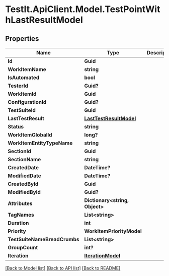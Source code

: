 # TestIt.ApiClient.Model.TestPointWithLastResultModel

## Properties

Name | Type | Description | Notes
------------ | ------------- | ------------- | -------------
**Id** | **Guid** |  | 
**WorkItemName** | **string** |  | [optional] 
**IsAutomated** | **bool** |  | 
**TesterId** | **Guid?** |  | [optional] 
**WorkItemId** | **Guid** |  | 
**ConfigurationId** | **Guid?** |  | [optional] 
**TestSuiteId** | **Guid** |  | 
**LastTestResult** | [**LastTestResultModel**](LastTestResultModel.md) |  | [optional] 
**Status** | **string** |  | [optional] 
**WorkItemGlobalId** | **long?** |  | [optional] 
**WorkItemEntityTypeName** | **string** |  | [optional] 
**SectionId** | **Guid** |  | 
**SectionName** | **string** |  | [optional] 
**CreatedDate** | **DateTime?** |  | [optional] 
**ModifiedDate** | **DateTime?** |  | [optional] 
**CreatedById** | **Guid** |  | 
**ModifiedById** | **Guid?** |  | [optional] 
**Attributes** | **Dictionary&lt;string, Object&gt;** |  | [optional] 
**TagNames** | **List&lt;string&gt;** |  | [optional] 
**Duration** | **int** |  | 
**Priority** | **WorkItemPriorityModel** |  | 
**TestSuiteNameBreadCrumbs** | **List&lt;string&gt;** |  | [optional] 
**GroupCount** | **int?** |  | [optional] 
**Iteration** | [**IterationModel**](IterationModel.md) |  | [optional] 

[[Back to Model list]](../README.md#documentation-for-models) [[Back to API list]](../README.md#documentation-for-api-endpoints) [[Back to README]](../README.md)

